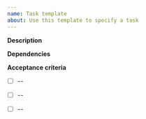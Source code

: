 ```yaml
---
name: Task template
about: Use this template to specify a task
---
```


**Description**



**Dependencies**

<!-- Depends on #--- -->

**Acceptance criteria**

- [ ] --
- [ ] --
- [ ] --


